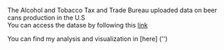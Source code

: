 The Alcohol and Tobacco Tax and Trade Bureau uploaded data on beer cans production in the U.S <br>
You can access the datase by following this [link](https://data.world/ttb/aggregated-beer-data?utm_source=autopilot&utm_medium=email&utm_content=170505&utm_campaign=data_digest)

You can find my analysis and visualization in [here] ('')

